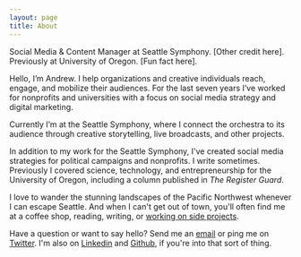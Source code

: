 ```yaml
---
layout: page
title: About
---
```


<p class="lead">Social Media & Content Manager at Seattle Symphony. [Other credit here]. Previously at University of Oregon. [Fun fact here].</p>

Hello, I’m Andrew. I help organizations and creative individuals reach, engage, and mobilize their audiences. For the last seven years I’ve worked for nonprofits and universities with a focus on social media strategy and digital marketing. 

Currently I’m at the Seattle Symphony, where I connect the orchestra to its audience through creative storytelling, live broadcasts, and other projects.

In addition to my work for the Seattle Symphony, I've created social media strategies for political campaigns and nonprofits. I write sometimes. Previously I covered science, technology, and entrepreneurship for the University of Oregon, including a column published in _The Register Guard_. 

I love to wander the stunning landscapes of the Pacific Northwest whenever I can escape Seattle. And when I can't get out of town, you'll often find me at a coffee shop, reading, writing, or [working on side projects](https://andrewstiefel.net).

Have a question or want to say hello? Send me an [email](mailto:andrew@andrewstiefel.com) or ping me on [Twitter](https://twitter.com/andrewstiefel). I'm also on [Linkedin](https://www.linkedin.com/in/andrewstiefel) and [Github](https://github.com/andrewstiefel), if you're into that sort of thing.